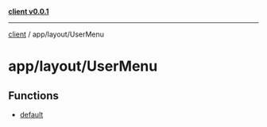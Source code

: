 [**client v0.0.1**](../../../README.md)

***

[client](../../../README.md) / app/layout/UserMenu

# app/layout/UserMenu

## Functions

- [default](functions/default.md)
